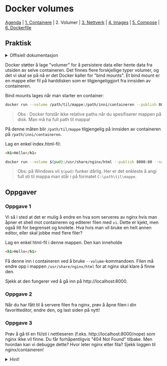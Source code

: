 # Docker volumes

[Agenda](/README.md) | [1. Containere](/containers/README.md) | 2. Volumer | [3. Nettverk](/networks/README.md) | [4. Images](/images/README.md) | [5. Compose](/compose/README.md) | [6. Dockerfile](/dockerfiles/README.md)

## Praktisk

<details>
  <summary>Offisiell dokumentasjon</summary>

  - [docker run](https://docs.docker.com/engine/reference/run/)
  - [docker logs](https://docs.docker.com/engine/reference/commandline/logs/)
</details>

Docker støtter å lage "volumer" for å persistere data eller hente data fra utsiden av selve containeren. Det finnes flere forskjellige typer volumer, og det vi skal se på nå er det Docker kaller for "bind mounts". Et bind mount er en mappe eller fil på harddisken som er tilgjengeliggjort fra innsiden av containeren.

Bind mounts lages når man starter en container:

```sh
docker run --volume /path/til/mappe:/path/inni/containeren --publish 8000:80 --name my-nginx --detach nginx:alpine
```

>Obs : Docker forstår ikke relative paths når du spesifiserer mappen på disk. Man må ha full path til mappa!

På denne måten blir `/path/til/mappe` tilgjengelig på innsiden av containeren på `/path/inni/containeren`.

Lag en enkel index.html-fil:

```html
<h1>Hello</h1>
```

```sh
docker run --volume $(pwd):/usr/share/nginx/html --publish 8000:80 --name my-nginx --detach nginx:alpine
```

>Obs: på Windows vil `$(pwd)` funker dårlig. Her er det enkleste å angi full sti til mappa man står i på formatet `C:\path\til\mappe`.

## Oppgaver

### Oppgave 1

Vi så i sted at det er mulig å endre en hva som serveres av nginx hvis man åpner et shell mot containeren og editerer filen med `vi`. Dette er kjekt, men også litt for begrenset og knotete. Hva hvis man vil bruke en helt annen editor, eller skal jobbe med flere filer?

Lag en enkel html-fil i denne mappen. Den kan inneholde

```html
<h1>Hello</h1>
```

Få denne inn i containeren ved å bruke `--volume`-kommandoen. Filen må endre opp i mappen `/usr/share/nginx/html` for at nginx skal klare å finne den.

Sjekk at den fungerer ved å gå inn på http://localhost:8000.

### Oppgave 2

Når du har fått til å servere filen fra nginx, prøv å åpne filen i din favoritteditor, endre den, og last siden på nytt!

### Oppgave 3

Prøv å gå til en fil/sti i nettleseren (f.eks. http://localhost:8000/nope) som nginx ikke vil finne. Du får forhåpentligvis "404 Not Found" tilbake. Men hvordan kan vi debugge dette? Hvor leter nginx etter fila? Sjekk loggen til nginx/containeren!

<details>
  <summary>Hint!</summary>
  Docker har en kommando vi ikke har sett på enda som heter `docker logs`. `docker logs [container-navn]` gir deg output fra selve containeren, og hvis ting er satt opp riktig betyr gjerne dette programmet som startes i containeren
</details>
